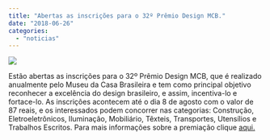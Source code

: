 ```yaml
---
title: "Abertas as inscrições para o 32º Prêmio Design MCB."
date: "2018-06-26"
categories: 
  - "noticias"
---
```


[![](/img/antigo/2018/06/mcb-632x211.jpg)](/img/antigo/2018/06/mcb.jpg)

Estão abertas as inscrições para o 32º Prêmio Design MCB, que é realizado anualmente pelo Museu da Casa Brasileira e tem como principal objetivo reconhecer a excelência do design brasileiro, e assim, incentiva-lo e fortace-lo. As inscrições acontecem até o dia 8 de agosto com o valor de 87 reais, e os interessados podem concorrer nas categorias: Construção, Eletroeletrônicos, Iluminação, Mobiliário, Têxteis, Transportes, Utensílios e Trabalhos Escritos. Para mais informações sobre a premiação clique [aqui.](http://www.mcb.org.br/pt-BR/premio-mcb/inscreva-se)
